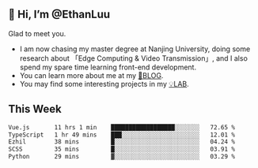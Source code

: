 ## 👋 Hi, I’m @EthanLuu

Glad to meet you.

- I am now chasing my master degree at Nanjing University, doing some research about 「Edge Computing & Video Transmission」, and I also spend my spare time learning front-end development.
- You can learn more about me at my [📝BLOG](https://blog.ethanloo.cn).
- You may find some interesting projects in my [💡LAB](https://lab.ethanloo.cn).

## This Week
<!--START_SECTION:waka-->

```txt
Vue.js       11 hrs 1 min    ██████████████████░░░░░░░   72.65 %
TypeScript   1 hr 49 mins    ███░░░░░░░░░░░░░░░░░░░░░░   12.01 %
Ezhil        38 mins         █░░░░░░░░░░░░░░░░░░░░░░░░   04.24 %
SCSS         35 mins         █░░░░░░░░░░░░░░░░░░░░░░░░   03.91 %
Python       29 mins         ▓░░░░░░░░░░░░░░░░░░░░░░░░   03.29 %
```

<!--END_SECTION:waka-->
